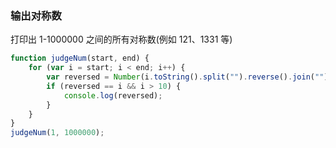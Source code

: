 ### 输出对称数
打印出 1-1000000 之间的所有对称数(例如 121、1331 等)

```js
function judgeNum(start, end) {
    for (var i = start; i < end; i++) {
        var reversed = Number(i.toString().split("").reverse().join(""));
        if (reversed == i && i > 10) {
            console.log(reversed);
        }
    }
}
judgeNum(1, 1000000);
```

